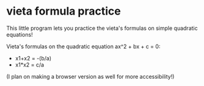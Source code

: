 # vieta formula practice

This little program lets you practice the vieta's formulas on simple quadratic equations!

Vieta's formulas on the quadratic equation ax^2 + bx + c = 0:

- x1+x2 = -(b/a)
- x1\*x2 = c/a

(I plan on making a browser version as well for more accessibility!)
